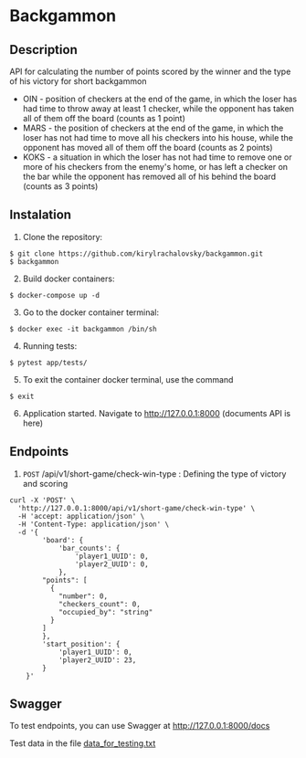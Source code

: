 # Backgammon

## Description
API for calculating the number of points scored by the winner and the type of his victory for short backgammon
+ OIN - position of checkers at the end of the game, in which the loser has had time to throw away at least 1 checker, while the opponent has taken all of them off the board (counts as 1 point)
+ MARS - the position of checkers at the end of the game, in which the loser has not had time to move all his checkers into his house, while the opponent has moved all of them off the board (counts as 2 points)
+ KOKS - a situation in which the loser has not had time to remove one or more of his checkers from the enemy's home, or has left a checker on the bar while the opponent has removed all of his behind the board (counts as 3 points)


## Instalation
1. Clone the repository:

```
$ git clone https://github.com/kirylrachalovsky/backgammon.git
$ backgammon
```
2. Build docker containers:
```
$ docker-compose up -d
```

3.  Go to the docker container terminal:
```
$ docker exec -it backgammon /bin/sh
```

4. Running tests:
```
$ pytest app/tests/
```

5. To exit the container docker terminal, use the command
```
$ exit
```

6. Application started. Navigate to http://127.0.0.1:8000 (documents API is here)


## Endpoints

1. `POST` /api/v1/short-game/check-win-type : Defining the type of victory and scoring
```
curl -X 'POST' \
  'http://127.0.0.1:8000/api/v1/short-game/check-win-type' \
  -H 'accept: application/json' \
  -H 'Content-Type: application/json' \
  -d '{
        'board': {
            'bar_counts': {
                'player1_UUID': 0,
                'player2_UUID': 0,
            },
        "points": [
          {
            "number": 0,
            "checkers_count": 0,
            "occupied_by": "string"
          }
        ]
        },
        'start_position': {
            'player1_UUID': 0,
            'player2_UUID': 23,
        }
    }'
```

## Swagger
To test endpoints, you can use Swagger at http://127.0.0.1:8000/docs

Test data in the file [data_for_testing.txt](https://github.com/kirylrachalovsky/backgammon/blob/main/data_for_testing.txt)
